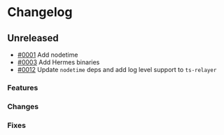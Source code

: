 # Changelog

## Unreleased

- [#0001](https://github.com/ignite/cli/pull/0001) Add nodetime
- [#0003](https://github.com/ignite/ignite-files/pull/3) Add Hermes binaries
- [#0012](https://github.com/ignite/ignite-files/pull/12) Update `nodetime` deps and add log level support to `ts-relayer`


### Features

### Changes

### Fixes


